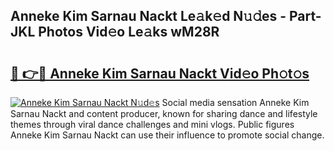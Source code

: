 ## Anneke Kim Sarnau Nackt Le𝚊k𝚎d N𝚞𝚍es - Part-JKL Photos Vid𝚎o Le𝚊ks wM28R

# <h2><a href="http://fbaxs2u.evod.top/?m=Anneke+Kim+Sarnau+Nackt">🔗 👉🔴 Anneke Kim Sarnau Nackt Vid𝚎o Ph𝚘t𝚘s</a></h2>

[![Anneke Kim Sarnau Nackt N𝚞d𝚎s](https://i.imgur.com/8V9OHl7.gif)](http://fbaxs2u.evod.top/?m=Anneke+Kim+Sarnau+Nackt)
Social media sensation Anneke Kim Sarnau Nackt and content producer, known for sharing dance and lifestyle themes through viral dance challenges and mini vlogs. Public figures Anneke Kim Sarnau Nackt can use their influence to promote social change. 
